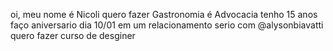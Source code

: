 oi, meu nome é Nicoli 
quero fazer Gastronomia é Advocacia
tenho 15 anos faço aniversario dia 10/01
em um relacionamento serio com @alysonbiavatti
quero fazer curso de  desginer 
